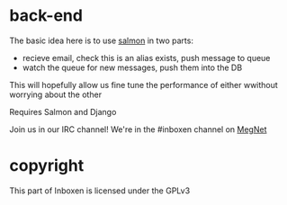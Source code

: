 back-end
========

The basic idea here is to use [salmon](https://github.com/moggers87/salmon) in two parts:

* recieve email, check this is an alias exists, push message to queue
* watch the queue for new messages, push them into the DB

This will hopefully allow us fine tune the performance of either wwithout worrying about the other

Requires Salmon and Django

Join us in our IRC channel! We're in the #inboxen channel on [MegNet](https://www.megworld.co.uk/irc/)

copyright
=========

This part of Inboxen is licensed under the GPLv3
